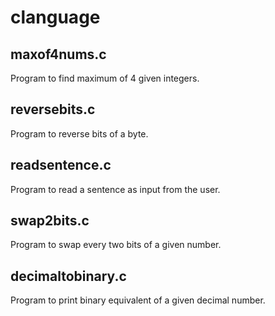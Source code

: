# clanguage

maxof4nums.c
------------
Program to find maximum of 4 given integers.

reversebits.c
-------------
Program to reverse bits of a byte.

readsentence.c
--------------
Program to read a sentence as input from the user.

swap2bits.c
-----------
Program to swap every two bits of a given number.

decimaltobinary.c
-----------------
Program to print binary equivalent of a given decimal number.
